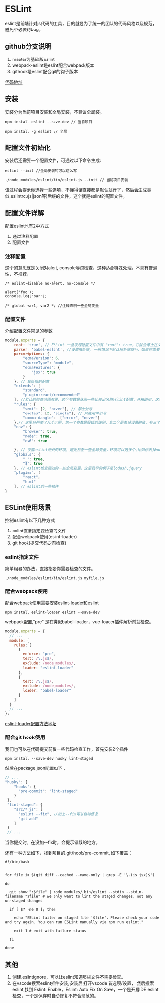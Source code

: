 # ESLint

eslint是前端针对js代码的工具，目的就是为了统一的团队的代码风格以及规范，避免不必要的bug。

## github分支说明

1. master为基础版eslint
2. webpack-eslint是eslint配合webpack版本
3. githook是eslint配合git的钩子版本

[代码地址](https://github.com/zyq190308/eslint-guide)

## 安装

安装分为当前项目安装和全局安装，不建议全局装。

```
npm install eslint --save-dev // 当前项目
```

```
npm install -g eslint // 全局
```

## 配置文件初始化

安装后还需要一个配置文件，可通过以下命令生成:
```
eslint --init //全局安装的可以这么写
```
```
./node_modules/eslint/bin/eslint.js --init // 当前项目安装
```
该过程会提示你选择一些选项，不懂得话直接都是默认就行了，然后会生成类似.eslintrc.(js|json等)后缀的文件，这个就是eslint的配置文件。

## 配置文件详解

配置eslint也有2中方式
1. 通过注释配置
2. 配置文件

### 注释配置 

这个的意思就是关闭对alert, console等的检查，这种适合特殊处理，不具有普遍性，不推荐。
```
/* eslint-disable no-alert, no-console */

alert('foo');
console.log('bar');

/* global var1, var2 */ //注释声明一些全局变量
```


### 配置文件

介绍配置文件常见的参数
```javascript
module.exports = {
    root: 'true', // ESLint 一旦发现配置文件中有 "root": true，它就会停止在父级目录中寻找。
    parser: 'babel-eslint', //设置解析器, 一般情况下默认解析器就行，如果你需要检查例如flow以及一些eslint识别不了的特性时才使用
    parserOptions: {
        "ecmaVersion": 6,
        "sourceType": "module",
        "ecmaFeatures": {
            "jsx": true 
        }
    }, // 解析器的配置
    "extends": [
        "standard",
        "plugin:react/recommended"
    ], //默认的检查范围有限，这个参数是继承一些比较出名的eslint配置，开箱即用，这里用的eslint-config-standard，比较出名的还有eslint-config-airbnb，具体用法去npm搜索
    "rules": {
        "semi": [2, "never"], // 禁止分号
        "quotes": [2, "single"], // 只能用单引号
        "comma-dangle":  ["error", "never"]
    },// 这里只列举了几个示例，第一个参数是报错的级别，第二个是希望设置的值，有三个值off,warn,error(对应0,1,2)，具体的参数配置,详情看https://eslint.org/docs/rules/
    "env": {
        "browser": true,
        "node": true,
        "es6": true
        
    }, // 设置eslint所处的环境，避免检查一些全局变量，环境可以选多个,比如你去掉node,就会报一些变量undefined的错
    "globals": {
        "_": true,
        "$": true
    }, // eslint检查跳过的一些全局变量，这里我举的例子是lodash,jquery
    "plugins": [
        "react"，
        "html"
    ], // eslint的一些插件
}
```


## ESLint使用场景
控制eslint有以下几种方式
1. eslint直接指定要检查的文件
2. 配合webpack使用(eslint-loader)
3. git hook(提交代码之前检查)

### eslint指定文件

简单粗暴的办法，直接指定你需要检查的文件。
```shell
./node_modules/eslint/bin/eslint.js myfile.js
```

### 配合webpack使用

配合webpack使用需要安装eslint-loader和eslint
```
npm install eslint-loader eslint --save-dev
```

webpack配置,"pre" 是在类似babel-loader，vue-loader插件解析前就检查。
```javascript
module.exports = {
  // ...
  module: {
    rules: [
      {
        enforce: "pre",
        test: /\.js$/,
        exclude: /node_modules/,
        loader: "eslint-loader"
      },
      {
        test: /\.js$/,
        exclude: /node_modules/,
        loader: "babel-loader"
      }
    ]
  }
  // ...
};
```
[eslint-loader配置方法地址](https://www.npmjs.com/package/eslint-loader)


### 配合git hook使用

我们也可以在代码提交前做一些代码检查工作，首先安装2个插件
```shell
npm install --save-dev husky lint-staged
```
然后在package.json配置如下：
```javascript
// ...
"husky": {
    "hooks": {
      "pre-commit": "lint-staged"
    }
 },
 "lint-staged": {
    "src/*.js": [
      "eslint --fix", //加上--fix可以自动修复
      "git add"
    ]
 }
 // ...
```
当你提交时，在没加--fix时，会提示错误的地方。

还有一种方法如下，找到项目的.git/hook/pre-commit,
如下覆盖：
```shell
#!/bin/bash


for file in $(git diff --cached --name-only | grep -E '\.(js|jsx)$')

do

  git show ":$file" | node_modules/.bin/eslint --stdin --stdin-filename "$file" # we only want to lint the staged changes, not any un-staged changes

  if [ $? -ne 0 ]; then

    echo "ESLint failed on staged file '$file'. Please check your code and try again. You can run ESLint manually via npm run eslint."

    exit 1 # exit with failure status

  fi

done
```

## 其他

1. 创建.eslintignore，可以让eslint知道那些文件不需要检查。
2. 在vscode搜索eslint插件安装,安装后
打开vscode 首选项/设置， 然后搜索eslint,找到
Eslint: Enable，Eslint: Auto Fix On Save，一个是开启IDE eslint检查，一个是保存时自动修复不符合规范的。